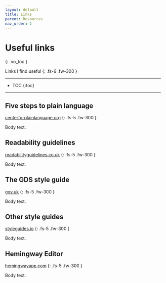 ```yaml
---
layout: default
title: Links
parent: Resources
nav_order: 2
---
```


# Useful links
{: .no_toc }

Links I find useful
{: .fs-6 .fw-300 }

---

- TOC
{:toc}

---

## Five steps to plain language
[centerforplainlanguage.org](https://centerforplainlanguage.org/learning-training/five-steps-plain-language/) 
{: .fs-5 .fw-300 }

Body text.

## Readability guidelines
[readabilityguidelines.co.uk](https://readabilityguidelines.co.uk/)
{: .fs-5 .fw-300 }

Body text.

## The GDS style guide
[gov.uk](https://www.gov.uk/guidance/style-guide/a-to-z-of-gov-uk-style)
{: .fs-5 .fw-300 }

Body text.

## Other style guides
[styleguides.io](http://styleguides.io/examples.html#writing)
{: .fs-5 .fw-300 }

Body text.

## Hemingway Editor
[hemingwayapp.com](https://hemingwayapp.com)
{: .fs-5 .fw-300 }

Body text.
